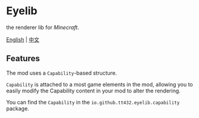 # Eyelib

the renderer lib for _Minecraft_.

[English](README.md) | [中文](README.cn.md)

## Features

The mod uses a `Capability`-based structure.

`Capability` is attached to a most game elements in the mod, allowing you to easily modify the Capability content in your mod to alter the rendering.

You can find the `Capability` in the `io.github.tt432.eyelib.capability` package.